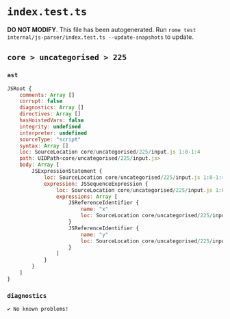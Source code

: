 # `index.test.ts`

**DO NOT MODIFY**. This file has been autogenerated. Run `rome test internal/js-parser/index.test.ts --update-snapshots` to update.

## `core > uncategorised > 225`

### `ast`

```javascript
JSRoot {
	comments: Array []
	corrupt: false
	diagnostics: Array []
	directives: Array []
	hasHoistedVars: false
	integrity: undefined
	interpreter: undefined
	sourceType: "script"
	syntax: Array []
	loc: SourceLocation core/uncategorised/225/input.js 1:0-1:4
	path: UIDPath<core/uncategorised/225/input.js>
	body: Array [
		JSExpressionStatement {
			loc: SourceLocation core/uncategorised/225/input.js 1:0-1:4
			expression: JSSequenceExpression {
				loc: SourceLocation core/uncategorised/225/input.js 1:0-1:4
				expressions: Array [
					JSReferenceIdentifier {
						name: "x"
						loc: SourceLocation core/uncategorised/225/input.js 1:0-1:1 (x)
					}
					JSReferenceIdentifier {
						name: "y"
						loc: SourceLocation core/uncategorised/225/input.js 1:3-1:4 (y)
					}
				]
			}
		}
	]
}
```

### `diagnostics`

```
✔ No known problems!

```
